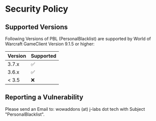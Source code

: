 # Security Policy

## Supported Versions

Following Versions of PBL (PersonalBlacklist) are supported by World of Warcraft GameClient Version 9.1.5 or higher:

| Version | Supported          |
| ------- | ------------------ |
| 3.7.x   | :white_check_mark: |
| 3.6.x   | :white_check_mark: |
| < 3.5   | :x:                |

## Reporting a Vulnerability

Please send an Email to:
wowaddons (at) j-labs dot tech with Subject "PersonalBlacklist".
